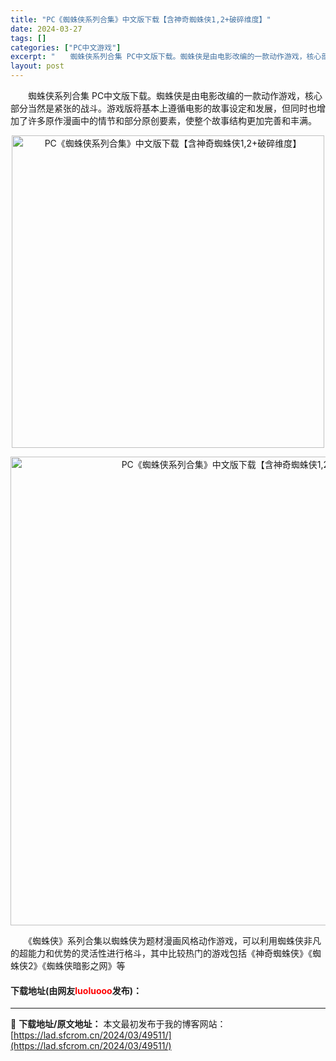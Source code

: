 ```yaml
---
title: "PC《蜘蛛侠系列合集》中文版下载【含神奇蜘蛛侠1,2+破碎维度】"
date: 2024-03-27
tags: []
categories: ["PC中文游戏"]
excerpt: "　　蜘蛛侠系列合集 PC中文版下载。蜘蛛侠是由电影改编的一款动作游戏，核心部分当然是紧张的战斗。游戏版将基本上遵循电影的故事设定和发展，但同时也增加了许多原作漫画中的情节和部分原创要素，使整个故事结构更加完善和丰满。 　　《蜘蛛侠》系列合集以蜘蛛侠为题材漫画风格动作游戏，可以利用蜘蛛侠非凡的超能力和&hellip;"
layout: post
---
```


 <p>　　蜘蛛侠系列合集 PC中文版下载。蜘蛛侠是由电影改编的一款动作游戏，核心部分当然是紧张的战斗。游戏版将基本上遵循电影的故事设定和发展，但同时也增加了许多原作漫画中的情节和部分原创要素，使整个故事结构更加完善和丰满。</p> <p align="center"><img align="" border="0" src="https://lad.sfcrom.cn/wp-content/uploads/2024/03/20240327_660384ebcb3ac.webp" width="500" alt="PC《蜘蛛侠系列合集》中文版下载【含神奇蜘蛛侠1,2+破碎维度】" /></p> <p align="center"><img align="" border="0" src="https://lad.sfcrom.cn/wp-content/uploads/2024/03/20240327_660384ec3dc9c.webp" width="750" alt="PC《蜘蛛侠系列合集》中文版下载【含神奇蜘蛛侠1,2+破碎维度】" /></p> <p>　　《蜘蛛侠》系列合集以蜘蛛侠为题材漫画风格动作游戏，可以利用蜘蛛侠非凡的超能力和优势的灵活性进行格斗，其中比较热门的游戏包括《神奇蜘蛛侠》《蜘蛛侠2》《蜘蛛侠暗影之网》等</p> <p><h4>下载地址(由网友<font color="red">luoluooo</font>发布)：</h4></p> 

---
📖 **下载地址/原文地址：** 本文最初发布于我的博客网站：[https://lad.sfcrom.cn/2024/03/49511/](https://lad.sfcrom.cn/2024/03/49511/)
